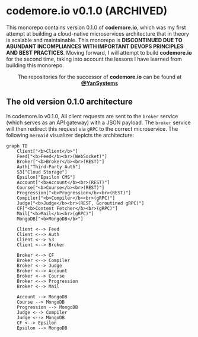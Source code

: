 # codemore.io v0.1.0 (ARCHIVED)

This monorepo contains version 0.1.0 of **codemore.io**, which was my first attempt at building a cloud-native microservices architecture that in theory is scalable and maintainable. This monorepo is **DISCONTINUED DUE TO ABUNDANT INCOMPLIANCES WITH IMPORTANT DEVOPS PRINCIPLES AND BEST PRACTICES**. Moving forward, I will attempt to build **codemore.io** for the second time, taking into account the lessons I have learned from building this monorepo. 

<p align="center">The repositories for the successor of <b>codemore.io</b> can be found at <b><a href="https://github.com/YanSystems">@YanSystems</a></b></p>

<!-- <h3 align="center"> Live App 🚀 | Demo 📹 | Documentation 🔍 | Source 📦 </h3> -->

## The old version 0.1.0 architecture

In codemore.io v0.1.0, All client requests are sent to the `broker` service (which serves as an API gateway) with a JSON payload. The `broker` service will then redirect this request via `gRPC` to the correct microservice. The following `mermaid` visualizer depicts the architecture:

```mermaid
graph TD
    Client["<b>Client</b>"]
    Feed["<b>Feed</b><br>(WebSocket)"]
    Broker["<b>Broker</b><br>(REST)"]
    Auth["Third-Party Auth"]
    S3["Cloud Storage"]
    Epsilon["Epsilon CMS"]
    Account["<b>Account</b><br>(REST)"]
    Course["<b>Course</b><br>(REST)"]
    Progression["<b>Progression</b><br>(REST)"]
    Compiler["<b>Compiler</b><br>(gRPC)"]
    Judge["<b>Judge</b><br>(REST, Goroutined gRPC)"]
    CF["<b>Content Fetcher</b><br>(gRPC)"]
    Mail["<b>Mail</b><br>(gRPC)"]
    MongoDB["<b>MongoDB</b>"]

    Client <--> Feed
    Client <--> Auth
    Client <--> S3
    Client <--> Broker

    Broker <--> CF
    Broker <--> Compiler
    Broker <--> Judge
    Broker <--> Account
    Broker <--> Course
    Broker <--> Progression
    Broker <--> Mail

    Account --> MongoDB
    Course --> MongoDB
    Progression --> MongoDB
    Judge <--> Compiler
    Judge <--> MongoDB
    CF <--> Epsilon
    Epsilon --> MongoDB
```
